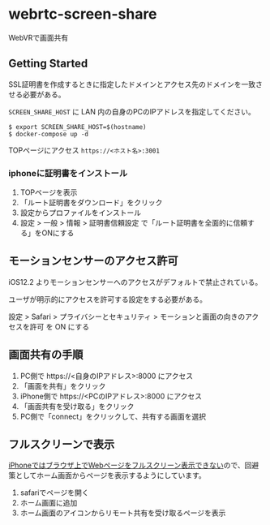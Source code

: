 # webrtc-screen-share

WebVRで画面共有

## Getting Started

SSL証明書を作成するときに指定したドメインとアクセス先のドメインを一致させる必要がある。

`SCREEN_SHARE_HOST` に LAN 内の自身のPCのIPアドレスを指定してください。

```
$ export SCREEN_SHARE_HOST=$(hostname)
$ docker-compose up -d
```

TOPページにアクセス `https://<ホスト名>:3001`

### iphoneに証明書をインストール

1. TOPページを表示
2. 「ルート証明書をダウンロード」をクリック
3. 設定からプロファイルをインストール
4. 設定 > 一般 > 情報 > 証明書信頼設定 で「ルート証明書を全面的に信頼する」をONにする

## モーションセンサーのアクセス許可

iOS12.2 よりモーションセンサーへのアクセスがデフォルトで禁止されている。

ユーザが明示的にアクセスを許可する設定をする必要がある。

設定 > Safari > プライバシーとセキュリティ > モーションと画面の向きのアクセスを許可 を ON にする

## 画面共有の手順

1. PC側で https://<自身のIPアドレス>:8000 にアクセス
2. 「画面を共有」をクリック
3. iPhone側で https://<PCのIPアドレス>:8000 にアクセス
4. 「画面共有を受け取る」をクリック
5. PC側で「connect」をクリックして、共有する画面を選択

## フルスクリーンで表示

[iPhoneではブラウザ上でWebページをフルスクリーン表示できない](https://github.com/aframevr/aframe/issues/3508)ので、回避策としてホーム画面からページを表示するようにしています。

1. safariでページを開く
2. ホーム画面に追加
3. ホーム画面のアイコンからリモート共有を受け取るページを表示
